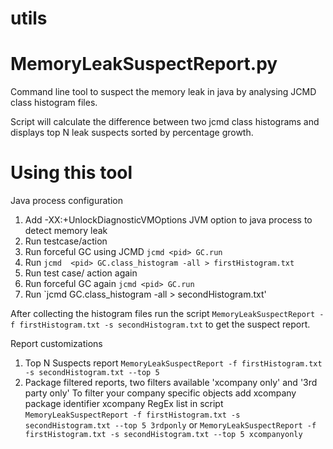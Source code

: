 # utils

# MemoryLeakSuspectReport.py

Command line tool to suspect the memory leak in java by analysing JCMD class histogram files.

Script will calculate the difference between two jcmd class histograms and displays top N leak suspects sorted by percentage growth.

# Using this tool

Java process configuration
1. Add -XX:+UnlockDiagnosticVMOptions JVM option to java process to detect memory leak
2. Run testcase/action 
3. Run forceful GC using JCMD `jcmd <pid> GC.run` 
4. Run `jcmd  <pid> GC.class_histogram -all > firstHistogram.txt`
5. Run test case/ action again
6. Run forceful GC again `jcmd <pid> GC.run` 
7. Run `jcmd <pid> GC.class_histogram -all > secondHistogram.txt'

After collecting the histogram files run the script `MemoryLeakSuspectReport -f firstHistogram.txt -s secondHistogram.txt` to get the suspect report.

Report customizations
1. Top N Suspects report `MemoryLeakSuspectReport -f firstHistogram.txt -s secondHistogram.txt --top 5`
2. Package filtered reports, two filters available 'xcompany only' and '3rd party only' 
    To filter your company specific objects add xcompany package identifier xcompany RegEx list in script
    `MemoryLeakSuspectReport -f firstHistogram.txt -s secondHistogram.txt --top 5 3rdponly` or `MemoryLeakSuspectReport -f firstHistogram.txt -s secondHistogram.txt --top 5 xcompanyonly`
